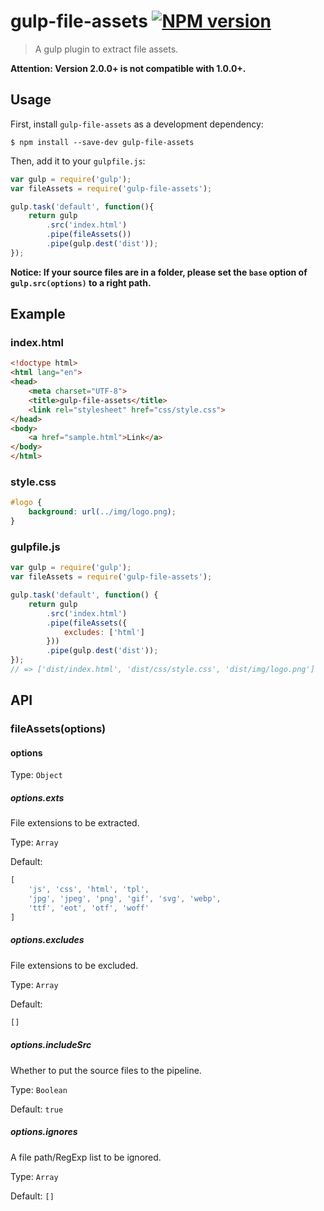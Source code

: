 # gulp-file-assets [![NPM version][npm-image]][npm-url]

> A gulp plugin to extract file assets.

**Attention: Version 2.0.0+ is not compatible with 1.0.0+.**

## Usage

First, install `gulp-file-assets` as a development dependency:

```shell
$ npm install --save-dev gulp-file-assets
```

Then, add it to your `gulpfile.js`:

```js
var gulp = require('gulp');
var fileAssets = require('gulp-file-assets');

gulp.task('default', function(){
	return gulp
		.src('index.html')
		.pipe(fileAssets())
		.pipe(gulp.dest('dist'));
});
```

**Notice: If your source files are in a folder, please set the `base` option of `gulp.src(options)` to a right path.**

## Example

### index.html

```html
<!doctype html>
<html lang="en">
<head>
	<meta charset="UTF-8">
	<title>gulp-file-assets</title>
	<link rel="stylesheet" href="css/style.css">
</head>
<body>
	<a href="sample.html">Link</a>
</body>
</html>
```

### style.css

```css
#logo {
	background: url(../img/logo.png);
}
```

### gulpfile.js

```js
var gulp = require('gulp');
var fileAssets = require('gulp-file-assets');

gulp.task('default', function() {
	return gulp
		.src('index.html')
		.pipe(fileAssets({
			excludes: ['html']
		}))
		.pipe(gulp.dest('dist'));
});
// => ['dist/index.html', 'dist/css/style.css', 'dist/img/logo.png']
```

## API

### fileAssets(options)

#### options

Type: `Object`

##### options.exts

File extensions to be extracted.

Type: `Array`

Default:
```js
[
	'js', 'css', 'html', 'tpl',
	'jpg', 'jpeg', 'png', 'gif', 'svg', 'webp',
	'ttf', 'eot', 'otf', 'woff'
]
```
##### options.excludes

File extensions to be excluded.

Type: `Array`

Default:
```js
[]
```

##### options.includeSrc

Whether to put the source files to the pipeline.

Type: `Boolean`

Default: `true`

##### options.ignores

A file path/RegExp list to be ignored.

Type: `Array`

Default: `[]`

[npm-url]: https://npmjs.org/package/gulp-file-assets
[npm-image]: https://badge.fury.io/js/gulp-file-assets.svg
